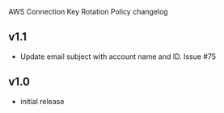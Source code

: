 AWS Connection Key Rotation Policy changelog

v1.1
----
- Update email subject with account name and ID. Issue #75

v1.0
----
- initial release
